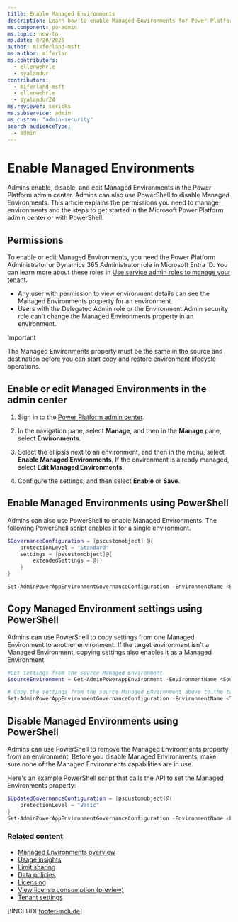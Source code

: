 ```yaml
---
title: Enable Managed Environments
description: Learn how to enable Managed Environments for Power Platform in the admin center or PowerShell.
ms.component: pa-admin
ms.topic: how-to
ms.date: 8/20/2025
author: mikferland-msft
ms.author: miferlan
ms.contributors: 
  - ellenwehrle
  - syalandur
contributors:
  - miferland-msft
  - ellenwehrle
  - syalandur24
ms.reviewer: sericks
ms.subservice: admin
ms.custom: "admin-security"
search.audienceType: 
  - admin
---
```

# Enable Managed Environments

Admins enable, disable, and edit Managed Environments in the Power Platform admin center. Admins can also use PowerShell to disable Managed Environments. This article explains the permissions you need to manage environments and the steps to get started in the Microsoft Power Platform admin center or with PowerShell.

## Permissions

To enable or edit Managed Environments, you need the Power Platform Administrator or Dynamics 365 Administrator role in Microsoft Entra ID. You can learn more about these roles in [Use service admin roles to manage your tenant](use-service-admin-role-manage-tenant.md).

- Any user with permission to view environment details can see the Managed Environments property for an environment.
- Users with the Delegated Admin role or the Environment Admin security role can't change the Managed Environments property in an environment.

> [!IMPORTANT]
> The Managed Environments property must be the same in the source and destination before you can start copy and restore environment lifecycle operations.

## Enable or edit Managed Environments in the admin center

1. Sign in to the [Power Platform admin center](https://admin.powerplatform.microsoft.com/).

1. In the navigation pane, select **Manage**, and then in the **Manage** pane, select **Environments**.

1. Select the ellipsis next to an environment, and then in the menu, select **Enable Managed Environments**. If the environment is already managed, select **Edit Managed Environments**.

1. Configure the settings, and then select **Enable** or **Save**.

## Enable Managed Environments using PowerShell

Admins can also use PowerShell to enable Managed Environments. The following PowerShell script enables it for a single environment.

```powershell
$GovernanceConfiguration = [pscustomobject] @{ 
    protectionLevel = "Standard" 
    settings = [pscustomobject]@{ 
        extendedSettings = @{} 
    }
} 

Set-AdminPowerAppEnvironmentGovernanceConfiguration -EnvironmentName <EnvironmentID> -UpdatedGovernanceConfiguration $GovernanceConfiguration 
```

## Copy Managed Environment settings using PowerShell

Admins can use PowerShell to copy settings from one Managed Environment to another environment. If the target environment isn't a Managed Environment, copying settings also enables it as a Managed Environment.

```powershell
#Get settings from the source Managed Environment
$sourceEnvironment = Get-AdminPowerAppEnvironment -EnvironmentName <SourceEnvironmentId>

# Copy the settings from the source Managed Environment above to the target environment
Set-AdminPowerAppEnvironmentGovernanceConfiguration -EnvironmentName <TargetEnvironmentId> -UpdatedGovernanceConfiguration $sourceEnvironment.Internal.properties.governanceConfiguration
```

## Disable Managed Environments using PowerShell

Admins can use PowerShell to remove the Managed Environments property from an environment. Before you disable Managed Environments, make sure none of the Managed Environments capabilities are in use.

Here's an example PowerShell script that calls the API to set the Managed Environments property:

```powershell
$UpdatedGovernanceConfiguration = [pscustomobject]@{
    protectionLevel = "Basic"
}
Set-AdminPowerAppEnvironmentGovernanceConfiguration -EnvironmentName <EnvironmentID> -UpdatedGovernanceConfiguration $UpdatedGovernanceConfiguration
```

### Related content

- [Managed Environments overview](managed-environment-overview.md)
- [Usage insights](managed-environment-usage-insights.md)
- [Limit sharing](managed-environment-sharing-limits.md)
- [Data policies](managed-environment-data-policies.md)
- [Licensing](managed-environment-licensing.md)
- [View license consumption (preview)](view-license-consumption-issues.md)
- [Tenant settings](tenant-settings.md)

[!INCLUDE[footer-include](../includes/footer-banner.md)]

